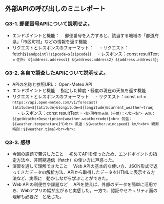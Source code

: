 ## 外部APIの呼び出しのミニレポート
### Q3-1. 郵便番号APIについて説明せよ。
* エンドポイントと機能：
　郵便番号を入力すると、該当する地域の「都道府県」「市区町村」などの情報を返す機能
* リクエストとレスポンスのフォーマット：
　・リクエスト：fetch(`${endpoint}?zipcode=${zipcode}`)
　・レスポンス：const resultText = `住所: ${address.address1} ${address.address2} ${address.address3}`;
### Q3-2. 各自で調査したAPIについて説明せよ。
* APIの名称と参照URL：
Open-Meteo API
* エンドポイントと機能
　指定した緯度・経度の現在の天気を返す機能
* リクエストとレスポンスのフォーマット
　・リクエスト：const url = `https://api.open-meteo.com/v1/forecast?latitude=${latitude}&longitude=${longitude}&current_weather=true`;
　・レスポンス：const resultText = `
                            <b>現在の天気（千葉）：</b><br>
                            天気：${getWeatherDescription(weather.weathercode)}<br>
                            気温：${weather.temperature}℃<br>
                            風速：${weather.windspeed} km/h<br>
                            観測時刻：${weather.time}<br><br>
                        `;
### Q3-3. 感想
* 今回の課題で苦労したこと
　初めてAPIを使ったため、エンドポイントの指定方法や、非同期通信（fetch）の使い方に戸惑った。
* 演習を通して理解できたこと
　Web APIの基本的な使い方、JSON形式で返ってきたデータの解析方法、APIから取得したデータをHTMLに表示する方法など、実際に　動かしながら学ぶことができた。
* Web APIの利便性や課題など
　APIを使えば、外部のデータを簡単に活用でき、Webアプリの幅が広がると実感した。一方で、認証やセキュリティ面の理解も必要だ　と感じた。

